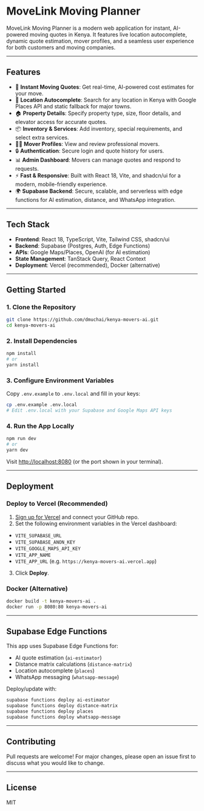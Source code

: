 
# MoveLink Moving Planner

MoveLink Moving Planner is a modern web application for instant, AI-powered moving quotes in Kenya. It features live location autocomplete, dynamic quote estimation, mover profiles, and a seamless user experience for both customers and moving companies.

---

## Features

- 🚚 **Instant Moving Quotes**: Get real-time, AI-powered cost estimates for your move.
- 📍 **Location Autocomplete**: Search for any location in Kenya with Google Places API and static fallback for major towns.
- 🏠 **Property Details**: Specify property type, size, floor details, and elevator access for accurate quotes.
- 📦 **Inventory & Services**: Add inventory, special requirements, and select extra services.
- 🧑‍💼 **Mover Profiles**: View and review professional movers.
- 🔒 **Authentication**: Secure login and quote history for users.
- 📊 **Admin Dashboard**: Movers can manage quotes and respond to requests.
- ⚡ **Fast & Responsive**: Built with React 18, Vite, and shadcn/ui for a modern, mobile-friendly experience.
- 🌍 **Supabase Backend**: Secure, scalable, and serverless with edge functions for AI estimation, distance, and WhatsApp integration.

---

## Tech Stack

- **Frontend**: React 18, TypeScript, Vite, Tailwind CSS, shadcn/ui
- **Backend**: Supabase (Postgres, Auth, Edge Functions)
- **APIs**: Google Maps/Places, OpenAI (for AI estimation)
- **State Management**: TanStack Query, React Context
- **Deployment**: Vercel (recommended), Docker (alternative)

---

## Getting Started

### 1. Clone the Repository

```bash
git clone https://github.com/dmuchai/kenya-movers-ai.git
cd kenya-movers-ai
```

### 2. Install Dependencies

```bash
npm install
# or
yarn install
```

### 3. Configure Environment Variables

Copy `.env.example` to `.env.local` and fill in your keys:

```bash
cp .env.example .env.local
# Edit .env.local with your Supabase and Google Maps API keys
```

### 4. Run the App Locally

```bash
npm run dev
# or
yarn dev
```

Visit [http://localhost:8080](http://localhost:8080) (or the port shown in your terminal).

---

## Deployment

### Deploy to Vercel (Recommended)

1. [Sign up for Vercel](https://vercel.com/) and connect your GitHub repo.
2. Set the following environment variables in the Vercel dashboard:
  - `VITE_SUPABASE_URL`
  - `VITE_SUPABASE_ANON_KEY`
  - `VITE_GOOGLE_MAPS_API_KEY`
  - `VITE_APP_NAME`
  - `VITE_APP_URL` (e.g. `https://kenya-movers-ai.vercel.app`)
3. Click **Deploy**.

### Docker (Alternative)

```bash
docker build -t kenya-movers-ai .
docker run -p 8080:80 kenya-movers-ai
```

---

## Supabase Edge Functions

This app uses Supabase Edge Functions for:
- AI quote estimation (`ai-estimator`)
- Distance matrix calculations (`distance-matrix`)
- Location autocomplete (`places`)
- WhatsApp messaging (`whatsapp-message`)

Deploy/update with:
```bash
supabase functions deploy ai-estimator
supabase functions deploy distance-matrix
supabase functions deploy places
supabase functions deploy whatsapp-message
```

---

## Contributing

Pull requests are welcome! For major changes, please open an issue first to discuss what you would like to change.

---

## License

MIT
